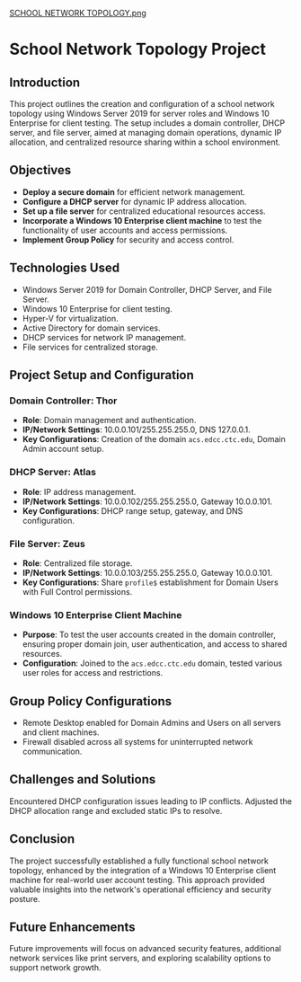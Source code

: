 [SCHOOL NETWORK TOPOLOGY.png](https://github.com/jnj3uf212121/Active-Directory-Project/blob/main/SCHOOL%20NETWORK%20TOPOLOGY.png)

# School Network Topology Project

## Introduction
This project outlines the creation and configuration of a school network topology using Windows Server 2019 for server roles and Windows 10 Enterprise for client testing. The setup includes a domain controller, DHCP server, and file server, aimed at managing domain operations, dynamic IP allocation, and centralized resource sharing within a school environment.

## Objectives
- **Deploy a secure domain** for efficient network management.
- **Configure a DHCP server** for dynamic IP address allocation.
- **Set up a file server** for centralized educational resources access.
- **Incorporate a Windows 10 Enterprise client machine** to test the functionality of user accounts and access permissions.
- **Implement Group Policy** for security and access control.

## Technologies Used
- Windows Server 2019 for Domain Controller, DHCP Server, and File Server.
- Windows 10 Enterprise for client testing.
- Hyper-V for virtualization.
- Active Directory for domain services.
- DHCP services for network IP management.
- File services for centralized storage.

## Project Setup and Configuration

### Domain Controller: Thor
- **Role**: Domain management and authentication.
- **IP/Network Settings**: 10.0.0.101/255.255.255.0, DNS 127.0.0.1.
- **Key Configurations**: Creation of the domain `acs.edcc.ctc.edu`, Domain Admin account setup.

### DHCP Server: Atlas
- **Role**: IP address management.
- **IP/Network Settings**: 10.0.0.102/255.255.255.0, Gateway 10.0.0.101.
- **Key Configurations**: DHCP range setup, gateway, and DNS configuration.

### File Server: Zeus
- **Role**: Centralized file storage.
- **IP/Network Settings**: 10.0.0.103/255.255.255.0, Gateway 10.0.0.101.
- **Key Configurations**: Share `profile$` establishment for Domain Users with Full Control permissions.

### Windows 10 Enterprise Client Machine
- **Purpose**: To test the user accounts created in the domain controller, ensuring proper domain join, user authentication, and access to shared resources.
- **Configuration**: Joined to the `acs.edcc.ctc.edu` domain, tested various user roles for access and restrictions.

## Group Policy Configurations
- Remote Desktop enabled for Domain Admins and Users on all servers and client machines.
- Firewall disabled across all systems for uninterrupted network communication.

## Challenges and Solutions
Encountered DHCP configuration issues leading to IP conflicts. Adjusted the DHCP allocation range and excluded static IPs to resolve.

## Conclusion
The project successfully established a fully functional school network topology, enhanced by the integration of a Windows 10 Enterprise client machine for real-world user account testing. This approach provided valuable insights into the network's operational efficiency and security posture.

## Future Enhancements
Future improvements will focus on advanced security features, additional network services like print servers, and exploring scalability options to support network growth.
